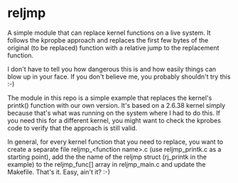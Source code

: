 reljmp
======

A simple module that can replace kernel functions on a live system. It follows
the kpropbe approach and replaces the first few bytes of the original (to be
replaced) function with a relative jump to the replacement function.

I don't have to tell you how dangerous this is and how easily things can blow
up in your face. If you don't believe me, you probably shouldn't try this :-)

The module in this repo is a simple example that replaces the kernel's
printk() function with our own version. It's based on a 2.6.38 kernel simply
because that's what was running on the system where I had to do this. If you
need this for a different kernel, you might want to check the kprobes code to
verify that the approach is still valid.

In general, for every kernel function that you need to replace, you want to
create a separate file reljmp_\<function name\>.c (use reljmp_printk.c as a
starting point), add the the name of the reljmp struct (rj_printk in the
example) to the reljmp_func[] array in reljmp_main.c and update the Makefile.
That's it. Easy, ain't it? :-)
